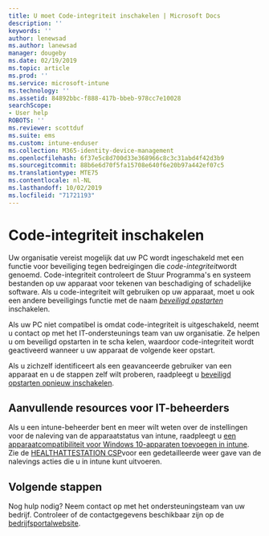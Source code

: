 ```yaml
---
title: U moet Code-integriteit inschakelen | Microsoft Docs
description: ''
keywords: ''
author: lenewsad
ms.author: lanewsad
manager: dougeby
ms.date: 02/19/2019
ms.topic: article
ms.prod: ''
ms.service: microsoft-intune
ms.technology: ''
ms.assetid: 84892bbc-f888-417b-bbeb-978cc7e10028
searchScope:
- User help
ROBOTS: ''
ms.reviewer: scottduf
ms.suite: ems
ms.custom: intune-enduser
ms.collection: M365-identity-device-management
ms.openlocfilehash: 6f37e5c8d700d33e368966c8c3c31abd4f42d3b9
ms.sourcegitcommit: 88b6e6d70f5fa15708e640f6e20b97a442ef07c5
ms.translationtype: MTE75
ms.contentlocale: nl-NL
ms.lasthandoff: 10/02/2019
ms.locfileid: "71721193"
---
```

# <a name="enable-code-integrity"></a>Code-integriteit inschakelen

Uw organisatie vereist mogelijk dat uw PC wordt ingeschakeld met een functie voor beveiliging tegen bedreigingen die *code-integriteit*wordt genoemd. Code-integriteit controleert de Stuur Programma's en systeem bestanden op uw apparaat voor tekenen van beschadiging of schadelijke software. Als u code-integriteit wilt gebruiken op uw apparaat, moet u ook een andere beveiligings functie met de naam [*beveiligd opstarten*](https://docs.microsoft.com/windows/security/information-protection/secure-the-windows-10-boot-process#secure-boot) inschakelen.

Als uw PC niet compatibel is omdat code-integriteit is uitgeschakeld, neemt u contact op met het IT-ondersteunings team van uw organisatie. Ze helpen u om beveiligd opstarten in te scha kelen, waardoor code-integriteit wordt geactiveerd wanneer u uw apparaat de volgende keer opstart.

Als u zichzelf identificeert als een geavanceerde gebruiker van een apparaat en u de stappen zelf wilt proberen, raadpleegt u [beveiligd opstarten opnieuw inschakelen](https://docs.microsoft.com/windows-hardware/manufacture/desktop/disabling-secure-boot#re-enable-secure-boot).

## <a name="additional-resources-for-it-administrators"></a>Aanvullende resources voor IT-beheerders

Als u een intune-beheerder bent en meer wilt weten over de instellingen voor de naleving van de apparaatstatus van intune, raadpleegt u [een apparaatcompatibiliteit voor Windows 10-apparaten toevoegen in intune](https://docs.microsoft.com/intune/protect/compliance-policy-create-windows.md). Zie de [HEALTHATTESTATION CSP](https://docs.microsoft.com/windows/client-management/mdm/healthattestation-csp#step-8-take-appropriate-policy-action-based-on-evaluation-results)voor een gedetailleerde weer gave van de nalevings acties die u in intune kunt uitvoeren.  

## <a name="next-steps"></a>Volgende stappen

Nog hulp nodig? Neem contact op met het ondersteuningsteam van uw bedrijf. Controleer of de contactgegevens beschikbaar zijn op de [bedrijfsportalwebsite](https://go.microsoft.com/fwlink/?linkid=2010980).
